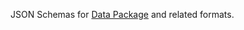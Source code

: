 JSON Schemas for [Data Package][dp] and related formats.

[dp]: http://data.okfn.org/standards/data-package


